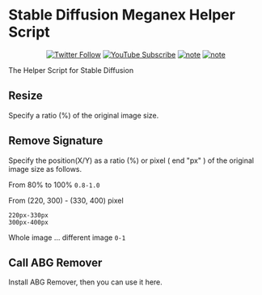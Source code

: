 # Stable Diffusion Meganex Helper Script

<p align="center">
<a href="https://x.com/meganeene"><img src="https://img.shields.io/twitter/follow/Meganeex?style=social" alt="Twitter Follow"></a>
<a href="https://www.youtube.com/@tokyo_rock_girl_meganex"><img src="https://img.shields.io/youtube/channel/subscribers/UCChJ1V1ObTcwzlAVcOXpo0w
" alt="YouTube Subscribe"></a>
<a href="https://meganex.medium.com/"><img src="https://img.shields.io/badge/Medium-Meganex-white
" alt="note"></a>
<a href="https://note.com/rock_meganex/"><img src="https://img.shields.io/badge/note-Meganex-white?label=note&link=https%3A%2F%2Fnote.com%2Frock_meganex%2F
" alt="note"></a>
</p>


The Helper Script for Stable Diffusion

## Resize

Specify a ratio (%) of the original image size.

## Remove Signature

Specify the position(X/Y) as a ratio (%) or pixel ( end "px" ) of the original image size as follows.

From 80% to 100%
`0.8-1.0`

From (220, 300) - (330, 400) pixel
```
220px-330px
300px-400px
```

Whole image ... different image
`0-1`

## Call ABG Remover

Install ABG Remover, then you can use it here.
